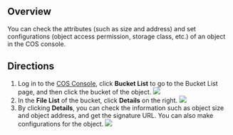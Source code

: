 ## Overview
You can check the attributes (such as size and address) and set configurations (object access permission, storage class, etc.) of an object in the COS console.

## Directions
1. Log in to the [COS Console](https://console.cloud.tencent.com/cos5), click **Bucket List** to go to the Bucket List page, and then click the bucket of the object.
![](https://main.qcloudimg.com/raw/b373ba0eba6a1723236fce8e4a945c64.png)
2. In the **File List** of the bucket, click **Details** on the right.
![](https://main.qcloudimg.com/raw/4282ea6ea80d720a6f76604f1c2bf62f.png)
3. By clicking **Details**, you can check the information such as object size and object address, and get the signature URL. You can also make configurations for the object.
![](https://main.qcloudimg.com/raw/6b60651aee260df4f4969f8a7b25deb7.png)

